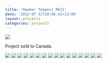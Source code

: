 ```yaml
---
title: 'Hawker Tempest MkII'
date: '2012-07-31T20:06:42+13:00'
layout: projects
categories: projects
---
```


![](/assets/img/projects/hawker-tempest-mkii/hawker-tempest-mkii-1.jpg)

Project sold to Canada.

![](/assets/img/projects/hawker-tempest-mkii/hawker-tempest-mkii-2.jpg)
![](/assets/img/projects/hawker-tempest-mkii/hawker-tempest-mkii-3.jpg)
![](/assets/img/projects/hawker-tempest-mkii/hawker-tempest-mkii-4.jpg)
![](/assets/img/projects/hawker-tempest-mkii/hawker-tempest-mkii-5.jpg)
![](/assets/img/projects/hawker-tempest-mkii/hawker-tempest-mkii-6.jpg)
![](/assets/img/projects/hawker-tempest-mkii/hawker-tempest-mkii-7.jpg)
![](/assets/img/projects/hawker-tempest-mkii/hawker-tempest-mkii-8.jpg)
![](/assets/img/projects/hawker-tempest-mkii/hawker-tempest-mkii-9.jpg)
![](/assets/img/projects/hawker-tempest-mkii/hawker-tempest-mkii-10.jpg)
![](/assets/img/projects/hawker-tempest-mkii/hawker-tempest-mkii-11.jpg)
![](/assets/img/projects/hawker-tempest-mkii/hawker-tempest-mkii-12.jpg)
![](/assets/img/projects/hawker-tempest-mkii/hawker-tempest-mkii-13.jpg)
![](/assets/img/projects/hawker-tempest-mkii/hawker-tempest-mkii-14.jpg)
![](/assets/img/projects/hawker-tempest-mkii/hawker-tempest-mkii-15.jpg)
![](/assets/img/projects/hawker-tempest-mkii/hawker-tempest-mkii-16.jpg)
![](/assets/img/projects/hawker-tempest-mkii/hawker-tempest-mkii-17.jpg)
